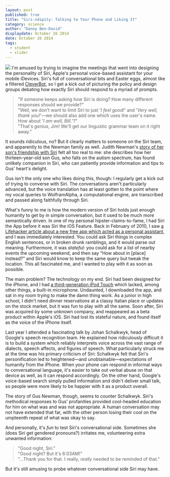 ```yaml
---
layout: post
published: true
title: "Siri-ndipity: Talking to Your Phone and Liking It"
category: science
author: "Danny Ben-David"
displaydate: October 26 2014
date: October 26 2014
tags: 
  - student
  - slider
---
```


![](http://i.imgur.com/z2OFKCq.png) I'm amused by trying to imagine the meetings that went into designing the personality of Siri, Apple's personal voice-based assistant for your mobile iDevices. Siri's full of conversational bits and Easter eggs, almost like a filtered [CleverBot](http://www.cleverbot.com/), so I get a kick out of picturing the policy and design groups debating how exactly Siri should respond to a myriad of prompts.

> "If someone keeps asking how Siri is doing? How many different responses should we provide?"    
> "Well, we don't want to limit Siri to just '_I feel good!_' and '_Very well, thank you!_'—we should also add one which uses the user's name. How about '_I am well, Bill._'?"    
> "That's _genius_, Jim! We'll get our linguistic grammar team on it right away." 

It sounds ridiculous, no? But it clearly matters to someone on the Siri team, and apparently to the Newman family as well. Judith Newman's [story of her son's friendship with Siri](http://nyti.ms/1yLmB6i "New York Times: To Siri, With Love") felt all too real to me: she describes how her thirteen-year-old son Gus, who falls on the autism spectrum, has found unlikely companion in Siri, who can patiently provide information and tips to Gus' heart's delight. 

Gus isn't the only one who likes doing this, though: I regularly get a kick out of trying to converse with Siri. The conversations aren't particularly advanced, but the voice translation has at least gotten to the point where my vocal queries to WolframAlpha, a computational engine, are transcribed and passed along faithfully through Siri.

What's funny to me is how the modern version of Siri holds just enough humanity to get by in simple conversation, but it used to be much more semantically driven. In one of my personal hipster-claims-to-fame, I had Siri the App before it was Siri the iOS Feature. Back in February of 2010, I saw [a Lifehacker article about a new free app which acted as a personal assistant](http://lifehacker.com/5465117/siri-is-a-personal-assistant-that-fits-in-your-pocket "Lifehacker: Siri Is a Personal Assistant that Fits in Your Pocket"), and I was immediately interested. You could ask Siri things in complex English sentences, or in broken drunk ramblings, and it would parse out meaning. Furthermore, it was _stateful_: you could ask for a list of nearby events the upcoming weekend, and then say "How about in [place] instead?" and Siri would know to keep the same query but tweak the location. This all fascinated me, and I wanted to play with it as soon as possible.

The main problem? The technology on my end. Siri had been designed for the iPhone, and I had [a third-generation iPod Touch](http://i.imgur.com/h6bjDfo.png) which lacked, among other things, a built-in microphone. Undaunted, I downloaded the app, and sat in my room trying to make the damn thing work. As a junior in high school, I didn't need dinner reservations at a classy Italian place or updates on the stock market, but it was fun to play with all the same. Soon after, Siri was acquired by some unknown company, and reappeared as a beta product within Apple's iOS. Siri had lost its stateful nature, and found itself as the voice of the iPhone itself. 

Last year I attended a fascinating talk by Johan Schalkwyk, head of Google's speech recognition team. He explained how ridiculously difficult it is to build a system which reliably interprets voice across the vast range of dialects, speech affects, and figures of speech. What particularly struck me at the time was his primary criticism of Siri: Schalkwyk felt that Siri's personification led to heightened—and unobtainable—expectations of humanity from the iPhone. When your phone can respond in informal ways to conversational language, it's easier to take out verbal abuse on that device as well, as it can respond accordingly. On the other hand, Google's voice-based search simply pulled information and didn't deliver small talk, so people were more likely to be happier with it as a product overall.

The story of Gus Newman, though, seems to counter Schalkwyk. Siri's methodical responses to Gus' profanities provided cool-headed education for him on what was and was not appropriate. A human conversation may not have extended that far, with the other person losing their cool on the umpteenth repeat of what was okay to say.

And personally, it's _fun_ to test Siri's conversational side. Sometimes she (does Siri get gendered pronouns?) irritates me, volunteering extra unwanted information:

> "Good night, Siri."    
> "Good night? But it's 6:03AM!"    
> "…Thank you for that. I really, _really_ needed to be reminded of that."

But it's still amusing to probe whatever conversational side Siri may have.